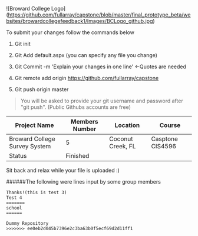![Broward College Logo] (https://github.com/fullarray/capstone/blob/master/final_prototype_beta/websites/browardcollegefeedback1/Images/BCLogo_github.jpg)


To submit your changes follow the commands below

1. Git init 

2. Git Add default.aspx (you can specify any file you change)

3. Git Commit -m 'Explain your changes in one line' <-Quotes are needed

4. Git remote add origin https://github.com/fullarray/capstone

5. Git push origin master


>You will be asked to provide your 
git username and password after "git push". 
(Public Githubs accounts are free)


Project Name | Members Number | Location | Course |
------------ | -------------- | ---------|--------|
Broward College Survey System | 5 | Coconut Creek, FL | Casptone CIS4596
Status                        | Finished |



Sit back and relax while your file is uploaded :)



######The following were lines input by some group members

```
Thanks!(this is test 3)
Test 4
=======
school
======

Dummy Repository
>>>>>>> ee0eb2d045b7396e2c3ba63b0f5ecf69d2d11ff1

```